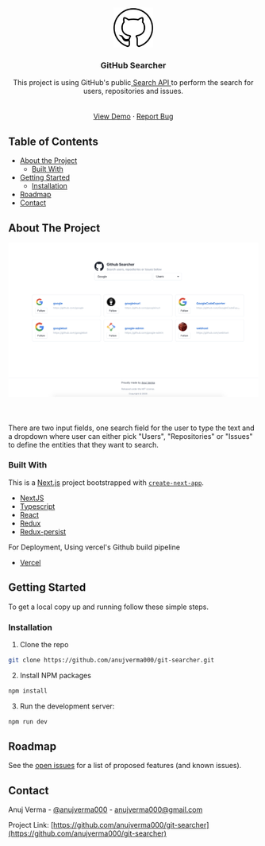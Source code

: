 <br />
<p align="center">
    <img src="public/github.png" alt="Logo" width="80" height="80">
  </a>

  <h3 align="center">GitHub Searcher</h3>

  <p align="center">
    This project is using GitHub's public<a href="https://docs.github.com/en/rest/reference/search"> Search API </a> to perform the search for users, repositories and issues.
    <br />
    <br />
    <br />
    <a href="https://nextjs-snowy-one-63.vercel.app/">View Demo</a>
    ·
    <a href="https://github.com/anujverma000/git-searcher/issues">Report Bug</a>
  </p>
</p>



<!-- TABLE OF CONTENTS -->
## Table of Contents

* [About the Project](#about-the-project)
  * [Built With](#built-with)
* [Getting Started](#getting-started)
  * [Installation](#installation)
* [Roadmap](#roadmap)
* [Contact](#contact)



<!-- ABOUT THE PROJECT -->
## About The Project

<img src="public/screenshot.png" alt="Git Searcher Screenshot" width="600px">

<br />
<br />
<br />
<br>
There are two input fields, one search field for the user to type the text and a dropdown where user can either pick "Users", "Repositories" or "Issues" to define the entities that they want to search. 


### Built With
This is a [Next.js](https://nextjs.org/) project bootstrapped with [`create-next-app`](https://github.com/vercel/next.js/tree/canary/packages/create-next-app).

* [NextJS](https://nextjs.org/)
* [Typescript](https://www.typescriptlang.org/)
* [React](https://reactjs.org/)
* [Redux](https://redux.js.org/)
* [Redux-persist](https://github.com/rt2zz/redux-persist)

For Deployment, Using vercel's Github build pipeline
* [Vercel](https://vercel.com/) 



<!-- GETTING STARTED -->
## Getting Started

To get a local copy up and running follow these simple steps.

### Installation

1. Clone the repo
```sh
git clone https://github.com/anujverma000/git-searcher.git
```
2. Install NPM packages
```sh
npm install
```


3. Run the development server:

```bash
npm run dev
```

<!-- ROADMAP -->
## Roadmap

See the [open issues](https://github.com/anujverma000/git-searcher/issues) for a list of proposed features (and known issues).

<!-- CONTACT -->
## Contact

Anuj Verma - [@anujverma000](https://twitter.com/anujverma000) - anujverma000@gmail.com

Project Link: [https://github.com/anujverma000/git-searcher](https://github.com/anujverma000/git-searcher)

